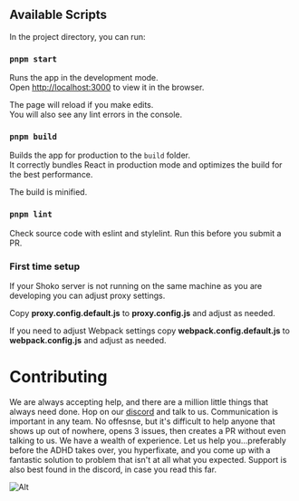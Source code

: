 ## Available Scripts

In the project directory, you can run:

### `pnpm start`

Runs the app in the development mode.<br />
Open [http://localhost:3000](http://localhost:3000) to view it in the browser.

The page will reload if you make edits.<br />
You will also see any lint errors in the console.

### `pnpm build`

Builds the app for production to the `build` folder.<br />
It correctly bundles React in production mode and optimizes the build for the best performance.

The build is minified.<br />

### `pnpm lint`

Check source code with eslint and stylelint. Run this before you submit a PR.

### First time setup

If your Shoko server is not running on the same machine as you are developing you can adjust proxy settings.

Copy **proxy.config.default.js** to **proxy.config.js** and adjust as needed.

If you need to adjust Webpack settings copy **webpack.config.default.js** to **webpack.config.js** and adjust as needed.  

# Contributing
We are always accepting help, and there are a million little things that always need done. Hop on our [discord](https://discord.gg/vpeHDsg) and talk to us. Communication is important in any team. No offesnse, but it's difficult to help anyone that shows up out of nowhere, opens 3 issues, then creates a PR without even talking to us. We have a wealth of experience. Let us help you...preferably before the ADHD takes over, you hyperfixate, and you come up with a fantastic solution to problem that isn't at all what you expected. Support is also best found in the discord, in case you read this far.

![Alt](https://repobeats.axiom.co/api/embed/cc9c359034b88cdb0168fee53bd50d317334fb88.svg "Repobeats analytics image")
